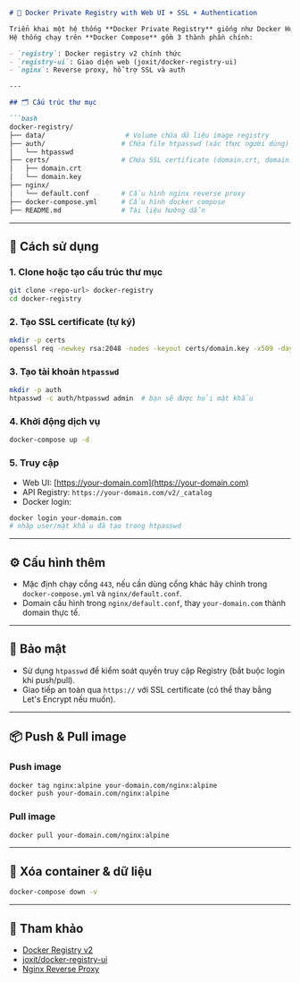 

````markdown
# 🐳 Docker Private Registry with Web UI + SSL + Authentication

Triển khai một hệ thống **Docker Private Registry** giống như Docker Hub, có giao diện web quản lý, bảo vệ bằng SSL và xác thực người dùng (`htpasswd`).  
Hệ thống chạy trên **Docker Compose** gồm 3 thành phần chính:

- `registry`: Docker registry v2 chính thức
- `registry-ui`: Giao diện web (joxit/docker-registry-ui)
- `nginx`: Reverse proxy, hỗ trợ SSL và auth

---

## 🗂 Cấu trúc thư mục

```bash
docker-registry/
├── data/                    # Volume chứa dữ liệu image registry
├── auth/                   # Chứa file htpasswd (xác thực người dùng)
│   └── htpasswd
├── certs/                  # Chứa SSL certificate (domain.crt, domain.key)
│   ├── domain.crt
│   └── domain.key
├── nginx/
│   └── default.conf        # Cấu hình nginx reverse proxy
├── docker-compose.yml      # Cấu hình docker compose
├── README.md               # Tài liệu hướng dẫn
````

---

## 🚀 Cách sử dụng

### 1. Clone hoặc tạo cấu trúc thư mục

```bash
git clone <repo-url> docker-registry
cd docker-registry
```

### 2. Tạo SSL certificate (tự ký)

```bash
mkdir -p certs
openssl req -newkey rsa:2048 -nodes -keyout certs/domain.key -x509 -days 365 -out certs/domain.crt
```

### 3. Tạo tài khoản `htpasswd`

```bash
mkdir -p auth
htpasswd -c auth/htpasswd admin  # bạn sẽ được hỏi mật khẩu
```

### 4. Khởi động dịch vụ

```bash
docker-compose up -d
```

### 5. Truy cập

* Web UI: [https://your-domain.com](https://your-domain.com)
* API Registry: `https://your-domain.com/v2/_catalog`
* Docker login:

```bash
docker login your-domain.com
# nhập user/mật khẩu đã tạo trong htpasswd
```

---

## ⚙ Cấu hình thêm

* Mặc định chạy cổng `443`, nếu cần dùng cổng khác hãy chỉnh trong `docker-compose.yml` và `nginx/default.conf`.
* Domain cấu hình trong `nginx/default.conf`, thay `your-domain.com` thành domain thực tế.

---

## 🔐 Bảo mật

* Sử dụng `htpasswd` để kiểm soát quyền truy cập Registry (bắt buộc login khi push/pull).
* Giao tiếp an toàn qua `https://` với SSL certificate (có thể thay bằng Let's Encrypt nếu muốn).

---

## 📦 Push & Pull image

### Push image

```bash
docker tag nginx:alpine your-domain.com/nginx:alpine
docker push your-domain.com/nginx:alpine
```

### Pull image

```bash
docker pull your-domain.com/nginx:alpine
```

---

## 🧹 Xóa container & dữ liệu

```bash
docker-compose down -v
```

---

## 📝 Tham khảo

* [Docker Registry v2](https://docs.docker.com/registry/)
* [joxit/docker-registry-ui](https://github.com/Joxit/docker-registry-ui)
* [Nginx Reverse Proxy](https://docs.nginx.com)




